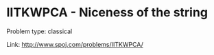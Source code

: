 # IITKWPCA - Niceness of the string

Problem type: classical

Link: http://www.spoj.com/problems/IITKWPCA/
